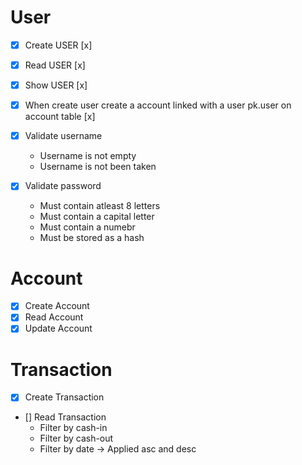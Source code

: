 # User

- [x] Create USER [x]

- [x] Read USER [x]

- [x] Show USER [x]

- [x] When create user create a account linked with a user pk.user on account table [x]

- [x] Validate username
  - Username is not empty
  - Username is not been taken
- [x] Validate password
  - Must contain atleast 8 letters
  - Must contain a capital letter
  - Must contain a numebr
  - Must be stored as a hash

# Account

- [x] Create Account
- [x] Read Account
- [x] Update Account

# Transaction

- [x] Create Transaction
- [] Read Transaction
  - Filter by cash-in
  - Filter by cash-out
  - Filter by date -> Applied asc and desc
